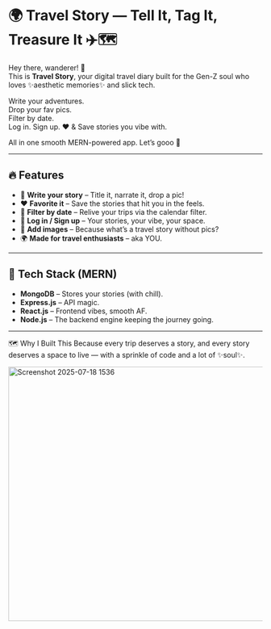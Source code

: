 ﻿# 🌍 Travel Story — Tell It, Tag It, Treasure It ✈️🗺️

Hey there, wanderer! 👋  
This is **Travel Story**, your digital travel diary built for the Gen-Z soul who loves ✨aesthetic memories✨ and slick tech.

Write your adventures.  
Drop your fav pics.  
Filter by date.  
Log in. Sign up. ❤️ & Save stories you vibe with.

All in one smooth MERN-powered app. Let’s gooo 🚀

---

## 🔥 Features

- 📝 **Write your story** – Title it, narrate it, drop a pic!
- ❤️ **Favorite it** – Save the stories that hit you in the feels.
- 📅 **Filter by date** – Relive your trips via the calendar filter.
- 🔐 **Log in / Sign up** – Your stories, your vibe, your space.
- 📸 **Add images** – Because what’s a travel story without pics?
- 🌍 **Made for travel enthusiasts** – aka YOU.

---

## 🧠 Tech Stack (MERN)

- **MongoDB** – Stores your stories (with chill).
- **Express.js** – API magic.
- **React.js** – Frontend vibes, smooth AF.
- **Node.js** – The backend engine keeping the journey going.


---


🗺️ Why I Built This
Because every trip deserves a story,
and every story deserves a space to live —
with a sprinkle of code and a lot of ✨soul✨.



<img width="960" height="504" alt="Screenshot 2025-07-18 1536" src="https://github.com/user-attachments/assets/91cef4c2-54fb-421e-a63c-a3d72c06a299" />
